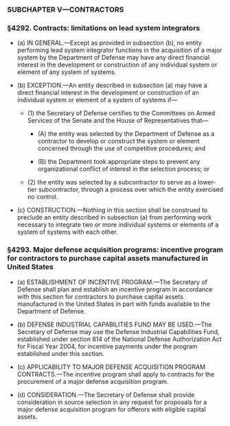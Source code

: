 ### SUBCHAPTER V—CONTRACTORS

### §4292. Contracts: limitations on lead system integrators
* (a) IN GENERAL.—Except as provided in subsection (b), no entity performing lead system integrator functions in the acquisition of a major system by the Department of Defense may have any direct financial interest in the development or construction of any individual system or element of any system of systems.

* (b) EXCEPTION.—An entity described in subsection (a) may have a direct financial interest in the development or construction of an individual system or element of a system of systems if—

  * (1) the Secretary of Defense certifies to the Committees on Armed Services of the Senate and the House of Representatives that—

    * (A) the entity was selected by the Department of Defense as a contractor to develop or construct the system or element concerned through the use of competitive procedures; and

    * (B) the Department took appropriate steps to prevent any organizational conflict of interest in the selection process; or


  * (2) the entity was selected by a subcontractor to serve as a lower-tier subcontractor, through a process over which the entity exercised no control.


* (c) CONSTRUCTION.—Nothing in this section shall be construed to preclude an entity described in subsection (a) from performing work necessary to integrate two or more individual systems or elements of a system of systems with each other.

### §4293. Major defense acquisition programs: incentive program for contractors to purchase capital assets manufactured in United States
* (a) ESTABLISHMENT OF INCENTIVE PROGRAM.—The Secretary of Defense shall plan and establish an incentive program in accordance with this section for contractors to purchase capital assets manufactured in the United States in part with funds available to the Department of Defense.

* (b) DEFENSE INDUSTRIAL CAPABILITIES FUND MAY BE USED.—The Secretary of Defense may use the Defense Industrial Capabilities Fund, established under section 814 of the National Defense Authorization Act for Fiscal Year 2004, for incentive payments under the program established under this section.

* (c) APPLICABILITY TO MAJOR DEFENSE ACQUISITION PROGRAM CONTRACTS.—The incentive program shall apply to contracts for the procurement of a major defense acquisition program.

* (d) CONSIDERATION.—The Secretary of Defense shall provide consideration in source selection in any request for proposals for a major defense acquisition program for offerors with eligible capital assets.